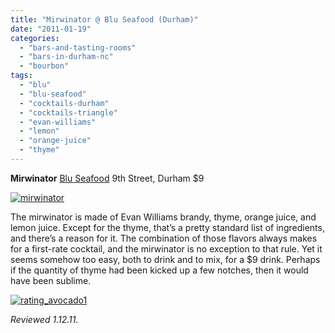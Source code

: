 ```yaml
---
title: "Mirwinator @ Blu Seafood (Durham)"
date: "2011-01-19"
categories: 
  - "bars-and-tasting-rooms"
  - "bars-in-durham-nc"
  - "bourbon"
tags: 
  - "blu"
  - "blu-seafood"
  - "cocktails-durham"
  - "cocktails-triangle"
  - "evan-williams"
  - "lemon"
  - "orange-juice"
  - "thyme"
---
```


**Mirwinator** [Blu Seafood](../../../../../?p=1326) 9th Street, Durham $9

[![](http://s3.amazonaws.com/thegourmez-wpmedia/2011/01/mirwinator.jpg "mirwinator")](http://s3.amazonaws.com/thegourmez-wpmedia/2011/01/mirwinator.jpg)

The mirwinator is made of Evan Williams brandy, thyme, orange juice, and lemon juice. Except for the thyme, that’s a pretty standard list of ingredients, and there’s a reason for it. The combination of those flavors always makes for a first-rate cocktail, and the mirwinator is no exception to that rule. Yet it seems somehow too easy, both to drink and to mix, for a $9 drink. Perhaps if the quantity of thyme had been kicked up a few notches, then it would have been sublime.

[![](http://s3.amazonaws.com/thegourmez-wpmedia/2009/02/rating_avocado1.gif "rating_avocado1")](http://s3.amazonaws.com/thegourmez-wpmedia/2009/02/rating_avocado1.gif)

_Reviewed 1.12.11._
